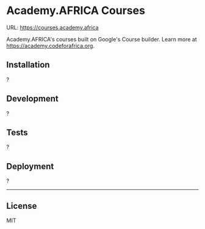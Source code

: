 # Academy.AFRICA Courses

URL: https://courses.academy.africa

Academy.AFRICA's courses built on Google's Course builder. Learn more at https://academy.codeforafrica.org.

## Installation

?

## Development

?

## Tests

?

## Deployment

?

---

## License

MIT
